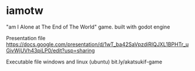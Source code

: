 # iamotw
"am I Alone at The End of The World" game. built with godot engine

Presentation file
https://docs.google.com/presentation/d/1wT_ba42SaVpzdiRIQJXL1BPHTr_uGivWjUVh43piLP0/edit?usp=sharing

Executable file windows and linux (ubuntu)
bit.ly/akatsukif-game
